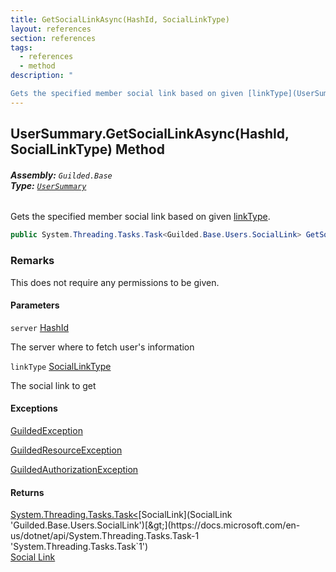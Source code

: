 ```yaml
---
title: GetSocialLinkAsync(HashId, SocialLinkType)
layout: references
section: references
tags:
  - references
  - method
description: "

Gets the specified member social link based on given [linkType](UserSummary.GetSocialLinkAsync(HashId,SocialLinkType)#Guilded.Base.Users.UserSummary.GetSocialLinkAsync(Guilded.Base.HashId,Guilded.Base.Users.SocialLinkType).linkType 'Guilded.Base.Users.UserSummary.GetSocialLinkAsync(Guilded.Base.HashId, Guilded.Base.Users.SocialLinkType).linkType')."
---
```


## UserSummary.GetSocialLinkAsync(HashId, SocialLinkType) Method
###### **Assembly:** `Guilded.Base`<br/>**Type:** [`UserSummary`](UserSummary 'Guilded.Base.Users.UserSummary')

Gets the specified member social link based on given [linkType](UserSummary.GetSocialLinkAsync(HashId,SocialLinkType)#Guilded.Base.Users.UserSummary.GetSocialLinkAsync(Guilded.Base.HashId,Guilded.Base.Users.SocialLinkType).linkType 'Guilded.Base.Users.UserSummary.GetSocialLinkAsync(Guilded.Base.HashId, Guilded.Base.Users.SocialLinkType).linkType').

```csharp
public System.Threading.Tasks.Task<Guilded.Base.Users.SocialLink> GetSocialLinkAsync(Guilded.Base.HashId server, Guilded.Base.Users.SocialLinkType linkType);
```

### Remarks
  
This does not require any permissions to be given.
#### Parameters

<a name='Guilded.Base.Users.UserSummary.GetSocialLinkAsync(Guilded.Base.HashId,Guilded.Base.Users.SocialLinkType).server'></a>

`server` [HashId](HashId 'Guilded.Base.HashId')

The server where to fetch user's information

<a name='Guilded.Base.Users.UserSummary.GetSocialLinkAsync(Guilded.Base.HashId,Guilded.Base.Users.SocialLinkType).linkType'></a>

`linkType` [SocialLinkType](SocialLinkType 'Guilded.Base.Users.SocialLinkType')

The social link to get

#### Exceptions

[GuildedException](GuildedException 'Guilded.Base.GuildedException')

[GuildedResourceException](GuildedResourceException 'Guilded.Base.GuildedResourceException')

[GuildedAuthorizationException](GuildedAuthorizationException 'Guilded.Base.GuildedAuthorizationException')

#### Returns
[System.Threading.Tasks.Task&lt;](https://docs.microsoft.com/en-us/dotnet/api/System.Threading.Tasks.Task-1 'System.Threading.Tasks.Task`1')[SocialLink](SocialLink 'Guilded.Base.Users.SocialLink')[&gt;](https://docs.microsoft.com/en-us/dotnet/api/System.Threading.Tasks.Task-1 'System.Threading.Tasks.Task`1')  
[Social Link](SocialLink 'Guilded.Base.Users.SocialLink')